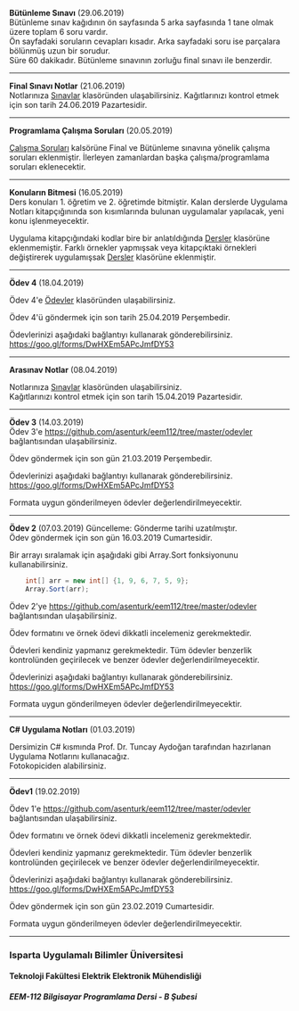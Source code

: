 **Bütünleme Sınavı** (29.06.2019)   
Bütünleme sınav kağıdının ön sayfasında 5 arka sayfasında 1 tane olmak üzere toplam 6 soru vardır.   
Ön sayfadaki soruların cevapları kısadır. Arka sayfadaki soru ise parçalara bölünmüş uzun bir sorudur.   
Süre 60 dakikadır. 
Bütünleme sınavının zorluğu final sınavı ile benzerdir. 

---

**Final Sınavı Notlar** (21.06.2019)   
Notlarınıza [Sınavlar](./sinavlar) klasöründen ulaşabilirsiniz. 
Kağıtlarınızı kontrol etmek için son tarih 24.06.2019 Pazartesidir.

---

**Programlama Çalışma Soruları** (20.05.2019)   

[Çalışma Soruları](./calisma_sorulari/) kalsörüne Final ve Bütünleme sınavına yönelik çalışma soruları eklenmiştir. İlerleyen zamanlardan başka çalışma/programlama soruları eklenecektir.



---


**Konuların Bitmesi** (16.05.2019)   
Ders konuları 1. öğretim ve 2. öğretimde bitmiştir. Kalan derslerde Uygulama Notları kitapçığınında son kısımlarında bulunan uygulamalar yapılacak, yeni konu işlenmeyecektir.

Uygulama kitapçığındaki kodlar bire bir anlatıldığında [Dersler](./dersler/) klasörüne eklenmemiştir. Farklı örnekler yapmışsak veya kitapçıktaki örnekleri değiştirerek uygulamışsak [Dersler](./dersler/) klasörüne eklenmiştir.


---   


**Ödev 4** (18.04.2019)   

Ödev 4'e [Ödevler](./odevler) klasöründen ulaşabilirsiniz.   

Ödev 4'ü göndermek için son tarih 25.04.2019 Perşembedir.

Ödevlerinizi aşağıdaki bağlantıyı kullanarak gönderebilirsiniz.   
https://goo.gl/forms/DwHXEm5APcJmfDY53

---   



**Arasınav Notlar** (08.04.2019)   

Notlarınıza [Sınavlar](./sinavlar) klasöründen ulaşabilirsiniz.    
Kağıtlarınızı kontrol etmek için son tarih 15.04.2019 Pazartesidir.


---   
**Ödev 3** (14.03.2019)   
Ödev 3'e https://github.com/asenturk/eem112/tree/master/odevler bağlantısından ulaşabilirsiniz.

Ödev göndermek için son gün 21.03.2019 Perşembedir.

Ödevlerinizi aşağıdaki bağlantıyı kullanarak gönderebilirsiniz.   
https://goo.gl/forms/DwHXEm5APcJmfDY53

Formata uygun gönderilmeyen ödevler değerlendirilmeyecektir.

---   

**Ödev 2** (07.03.2019)
Güncelleme: Gönderme tarihi uzatılmıştır.  
Ödev göndermek için son gün 16.03.2019 Cumartesidir.

Bir arrayı sıralamak için aşağıdaki gibi Array.Sort fonksiyonunu kullanabilirsiniz.
```csharp
	int[] arr = new int[] {1, 9, 6, 7, 5, 9}; 
	Array.Sort(arr); 
```
  
  
Ödev 2'ye https://github.com/asenturk/eem112/tree/master/odevler bağlantısından ulaşabilirsiniz.

Ödev formatını ve örnek ödevi dikkatli incelemeniz gerekmektedir.

Ödevleri kendiniz yapmanız gerekmektedir. Tüm ödevler benzerlik kontrolünden geçirilecek ve benzer ödevler değerlendirilmeyecektir.

Ödevlerinizi aşağıdaki bağlantıyı kullanarak gönderebilirsiniz.   
https://goo.gl/forms/DwHXEm5APcJmfDY53


Formata uygun gönderilmeyen ödevler değerlendirilmeyecektir.

---   

**C# Uygulama Notları** (01.03.2019)   

Dersimizin C# kısmında Prof. Dr. Tuncay Aydoğan tarafından hazırlanan Uygulama Notlarını kullanacağız.  
Fotokopiciden alabilirsiniz.

---   


**Ödev1** (19.02.2019)   

Ödev 1'e https://github.com/asenturk/eem112/tree/master/odevler bağlantısından ulaşabilirsiniz.

Ödev formatını ve örnek ödevi dikkatli incelemeniz gerekmektedir.

Ödevleri kendiniz yapmanız gerekmektedir. Tüm ödevler benzerlik kontrolünden geçirilecek ve benzer ödevler değerlendirilmeyecektir.

Ödevlerinizi aşağıdaki bağlantıyı kullanarak gönderebilirsiniz.   
https://goo.gl/forms/DwHXEm5APcJmfDY53

Ödev göndermek için son gün 23.02.2019 Cumartesidir.

Formata uygun gönderilmeyen ödevler değerlendirilmeyecektir.
 

---

### Isparta Uygulamalı Bilimler Üniversitesi
#### Teknoloji Fakültesi Elektrik Elektronik Mühendisliği
##### EEM-112 Bilgisayar Programlama Dersi - B Şubesi